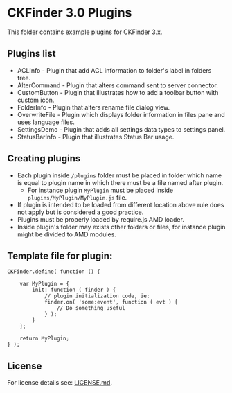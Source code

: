 CKFinder 3.0 Plugins
====================

This folder contains example plugins for CKFinder 3.x.

Plugins list
------------

* ACLInfo - Plugin that add ACL information to folder's label in folders tree.
* AlterCommand - Plugin that alters command sent to server connector.
* CustomButton - Plugin that illustrates how to add a toolbar button with custom icon.
* FolderInfo - Plugin that alters rename file dialog view.
* OverwriteFile - Plugin which displays folder information in files pane and uses language files.
* SettingsDemo - Plugin that adds all settings data types to settings panel.
* StatusBarInfo - Plugin that illustrates Status Bar usage.

Creating plugins
----------------

* Each plugin inside `/plugins` folder must be placed in folder which name is equal to plugin name in which there must be a file named after plugin.
  * For instance plugin `MyPlugin` must be placed inside `plugins/MyPlugin/MyPlugin.js` file.
* If plugin is intended to be loaded from different location above rule does not apply but is considered a good practice.
* Plugins must be properly loaded by require.js AMD loader.
* Inside plugin's folder may exists other folders or files, for instance plugin might be divided to AMD modules.

Template file for plugin:
-------------------------

	CKFinder.define( function () {

		var MyPlugin = {
			init: function ( finder ) {
				// plugin initialization code, ie:
				finder.on( 'some:event', function ( evt ) {
					// Do something useful
				} );
			}
		};

		return MyPlugin;
	} );

License
-------
For license details see: [LICENSE.md](https://github.com/ckfinder/ckfinder-docs-samples/blob/master/LICENSE.md).
